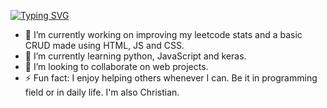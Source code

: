 [![Typing SVG](https://readme-typing-svg.demolab.com/?lines=¡Hola!+bienvenido+a+mi+perfil;¡Hello!+welcome+to+my+profile)](https://git.io/typing-svg)

- 🔭 I’m currently working on improving my leetcode stats and a basic CRUD made using HTML, JS and CSS.
- 🌱 I’m currently learning python, JavaScript and keras.
- 👯 I’m looking to collaborate on web projects.
- ⚡ Fun fact: I enjoy helping others whenever I can. Be it in programming field or in daily life. I'm also Christian.


